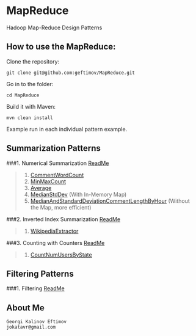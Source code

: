 MapReduce
=========

Hadoop Map-Reduce Design Patterns

How to use the MapReduce:
--------------------------

Clone the repository:
```
git clone git@github.com:geftimov/MapReduce.git
```
Go in to the folder:
```
cd MapReduce
```
Build it with Maven:
```
mvn clean install
```
Example run in each individual pattern example.

## Summarization Patterns 
###1. Numerical Summarization [ReadMe](https://github.com/geftimov/MapReduce/tree/master/readme/NumericalSummarization.md)

>1. [CommentWordCount](https://github.com/geftimov/MapReduce/tree/master/readme/CommentWordCount.md)
>2. [MinMaxCount](https://github.com/geftimov/MapReduce/tree/master/readme/MinMaxCount.md)
>3. [Average](https://github.com/geftimov/MapReduce/tree/master/readme/Average.md)
>4. [MedianStdDev](https://github.com/geftimov/MapReduce/tree/master/readme/MedianStdDev.md) (With In-Memory Map)
>5. [MedianAndStandardDeviationCommentLengthByHour](https://github.com/geftimov/MapReduce/tree/master/readme/MedianAndStandardDeviationCommentLengthByHour.md) (Without the Map, more efficient)

###2.  Inverted Index Summarization [ReadMe](https://github.com/geftimov/MapReduce/tree/master/readme/InvertedIndexSummarization.md)
>1. [WikipediaExtractor](https://github.com/geftimov/MapReduce/tree/master/readme/WikipediaExtractor.md)

###3.  Counting with Counters [ReadMe](https://github.com/geftimov/MapReduce/tree/master/readme/CountingCounters.md)
>1. [CountNumUsersByState](https://github.com/geftimov/MapReduce/tree/master/readme/CountNumUsersByState.md)

## Filtering Patterns 
###1. Filtering [ReadMe](https://github.com/geftimov/MapReduce/tree/master/readme/Filtering.md)




About Me
---------
```
Georgi Kalinov Eftimov
jokatavr@gmail.com
```
